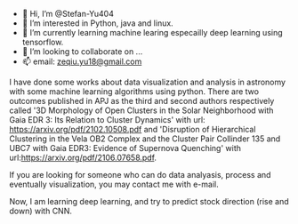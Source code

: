 - 👋 Hi, I’m @Stefan-Yu404
- 👀 I’m interested in Python, java and linux.
- 🌱 I’m currently learning machine learing especailly deep learning using tensorflow.
- 💞️ I’m looking to collaborate on ...
- 📫 email: zeqiu.yu18@gmail.com

<!---
Stefan-Yu404/Stefan-Yu404 is a ✨ special ✨ repository because its `README.md` (this file) appears on your GitHub profile.
You can click the Preview link to take a look at your changes.
--->
I have done some works about data visualization and analysis in astronomy with some machine learning algorithms using python. There are two outcomes published in APJ as the third and second authors respectively called '3D Morphology of Open Clusters in the Solar Neighborhood with Gaia EDR 3: Its Relation to Cluster Dynamics' with url: https://arxiv.org/pdf/2102.10508.pdf and 'Disruption of Hierarchical Clustering in the Vela OB2 Complex and the Cluster Pair Collinder 135 and UBC7 with Gaia EDR3: Evidence of Supernova Quenching' with url:https://arxiv.org/pdf/2106.07658.pdf. 

If you are looking for someone who can do data analyasis, process and eventually visualization, you may contact me with e-mail.

Now, I am learning deep learning, and try to predict stock direction (rise and down) with CNN.
